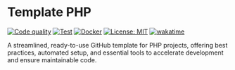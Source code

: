 # Template PHP

[![Code quality](https://github.com/jdevelop-io/template-php/actions/workflows/quality.yaml/badge.svg)](https://github.com/jdevelop-io/template-php/actions/workflows/quality.yaml)
[![Test](https://github.com/jdevelop-io/template-php/actions/workflows/test.yaml/badge.svg)](https://github.com/jdevelop-io/template-php/actions/workflows/test.yaml)
[![Docker](https://github.com/jdevelop-io/template-php/actions/workflows/docker.yaml/badge.svg)](https://github.com/jdevelop-io/template-php/actions/workflows/docker.yaml)
[![License: MIT](https://img.shields.io/badge/License-MIT-yellow.svg)](https://opensource.org/licenses/MIT)
[![wakatime](https://wakatime.com/badge/user/b5dd94a4-c0ea-4c12-9cb2-41f984e74fdc/project/ec82b241-73e9-49f6-b89c-17a0c6c1d0f3.svg)](https://wakatime.com/badge/user/b5dd94a4-c0ea-4c12-9cb2-41f984e74fdc/project/ec82b241-73e9-49f6-b89c-17a0c6c1d0f3)

A streamlined, ready-to-use GitHub template for PHP projects, offering best practices, automated setup, and essential
tools to accelerate development and ensure maintainable code.
